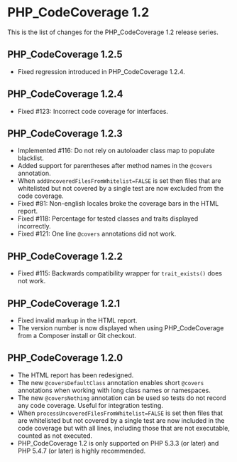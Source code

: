 PHP_CodeCoverage 1.2
====================

This is the list of changes for the PHP_CodeCoverage 1.2 release series.

PHP_CodeCoverage 1.2.5
----------------------
* Fixed regression introduced in PHP_CodeCoverage 1.2.4.

PHP_CodeCoverage 1.2.4
----------------------
* Fixed #123: Incorrect code coverage for interfaces.

PHP_CodeCoverage 1.2.3
----------------------

* Implemented #116: Do not rely on autoloader class map to populate blacklist.
* Added support for parentheses after method names in the `@covers` annotation.
* When `addUncoveredFilesFromWhitelist=FALSE` is set then files that are whitelisted but not covered by a single test are now excluded from the code coverage.
* Fixed #81: Non-english locales broke the coverage bars in the HTML report.
* Fixed #118: Percentage for tested classes and traits displayed incorrectly.
* Fixed #121: One line `@covers` annotations did not work.

PHP_CodeCoverage 1.2.2
----------------------

* Fixed #115: Backwards compatibility wrapper for `trait_exists()` does not work.

PHP_CodeCoverage 1.2.1
----------------------

* Fixed invalid markup in the HTML report.
* The version number is now displayed when using PHP_CodeCoverage from a Composer install or Git checkout.

PHP_CodeCoverage 1.2.0
----------------------

* The HTML report has been redesigned.
* The new `@coversDefaultClass` annotation enables short `@covers` annotations when working with long class names or namespaces.
* The new `@coversNothing` annotation can be used so tests do not record any code coverage. Useful for integration testing. 
* When `processUncoveredFilesFromWhitelist=FALSE` is set then files that are whitelisted but not covered by a single test are now included in the code coverage but with all lines, including those that are not executable, counted as not executed.
* PHP_CodeCoverage 1.2 is only supported on PHP 5.3.3 (or later) and PHP 5.4.7 (or later) is highly recommended.
